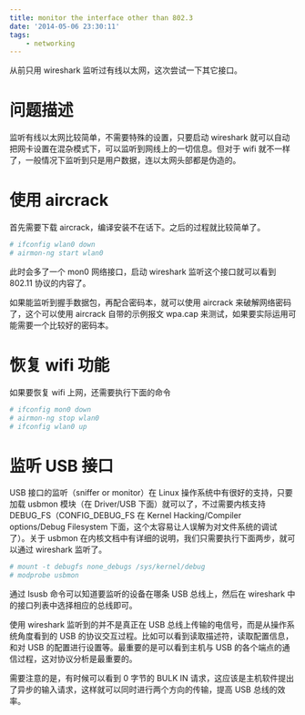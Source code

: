 ```yaml
---
title: monitor the interface other than 802.3
date: '2014-05-06 23:30:11'
tags:
    - networking 
---
```


从前只用 wireshark 监听过有线以太网，这次尝试一下其它接口。

<!--more-->

# 问题描述

监听有线以太网比较简单，不需要特殊的设置，只要启动 wireshark 就可以自动把网卡设置在混杂模式下，可以监听到网线上的一切信息。但对于 wifi 就不一样了，一般情况下监听到只是用户数据，连以太网头部都是伪造的。

# 使用 aircrack

首先需要下载 aircrack，编译安装不在话下。之后的过程就比较简单了。

```bash
# ifconfig wlan0 down
# airmon-ng start wlan0
```

此时会多了一个 mon0 网络接口，启动 wireshark 监听这个接口就可以看到 802.11 协议的内容了。

如果能监听到握手数据包，再配合密码本，就可以使用 aircrack 来破解网络密码了，这个可以使用 aircrack 自带的示例报文 wpa.cap 来测试，如果要实际运用可能需要一个比较好的密码本。

# 恢复 wifi 功能

如果要恢复 wifi 上网，还需要执行下面的命令

```bash
# ifconfig mon0 down
# airmon-ng stop wlan0
# ifconfig wlan0 up
```

# 监听 USB 接口

USB 接口的监听（sniffer or monitor）在 Linux 操作系统中有很好的支持，只要加载 usbmon 模块（在 Driver/USB 下面）就可以了，不过需要内核支持 DEBUG_FS（CONFIG_DEBUG_FS 在 Kernel Hacking/Compiler options/Debug Filesystem 下面，这个太容易让人误解为对文件系统的调试了）。关于 usbmon 在内核文档中有详细的说明，我们只需要执行下面两步，就可以通过 wireshark 监听了。

```bash
# mount -t debugfs none_debugs /sys/kernel/debug
# modprobe usbmon
```

通过 lsusb 命令可以知道要监听的设备在哪条 USB 总线上，然后在 wireshark 中的接口列表中选择相应的总线即可。

使用 wireshark 监听到的并不是真正在 USB 总线上传输的电信号，而是从操作系统角度看到的 USB 的协议交互过程。比如可以看到读取描述符，读取配置信息，和对 USB 的配置进行设置等。最重要的是可以看到主机与 USB 的各个端点的通信过程，这对协议分析是最重要的。

需要注意的是，有时候可以看到 0 字节的 BULK IN 请求，这应该是主机软件提出了异步的输入请求，这样就可以同时进行两个方向的传输，提高 USB 总线的效率。
